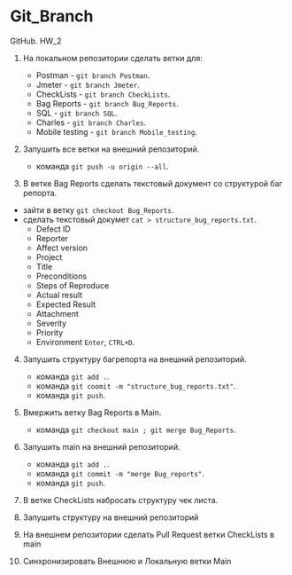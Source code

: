 # Git_Branch

GitHub. HW_2
1. На локальном репозитории сделать ветки для:
    - Postman - `git branch Postman`.
    - Jmeter - `git branch Jmeter`.
    - CheckLists - `git branch CheckLists`.
    - Bag Reports - `git branch Bug_Reports`.
    - SQL - `git branch SQL`.
    - Charles - `git branch Charles`.
    - Mobile testing - `git branch Mobile_testing`.

2. Запушить все ветки на внешний репозиторий.
    - команда `git push -u origin --all`.
4. В ветке Bag Reports сделать текстовый документ со структурой баг репорта.
- зайти в ветку `git checkout Bug_Reports`.
- сделать текстовый докумет `cat > structure_bug_reports.txt`.
    - Defect ID
    - Reporter
    - Affect version
    - Project
    - Title
    - Preconditions
    - Steps of Reproduce
    - Actual result
    - Expected Result
    - Attachment
    - Severity
    - Priority
    - Environment `Enter`, `CTRL+D`.
4. Запушить структуру багрепорта на внешний репозиторий.
    - команда `git add .`.
    - команда `git coomit -m "structure_bug_reports.txt"`.
    - команда `git push`.

5. Вмержить ветку Bag Reports в Main.
    - команда `git checkout main ; git merge Bug_Reports`.
6. Запушить main на внешний репозиторий.
    - команда `git add .`.
    - команда `git commit -m "merge Bug_reports"`.
    - команда `git push`.
8. В ветке CheckLists набросать структуру чек листа.

11. Запушить структуру на внешний репозиторий
12. На внешнем репозитории сделать Pull Request ветки CheckLists в main
13. Синхронизировать Внешнюю и Локальную ветки Main
